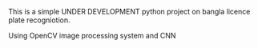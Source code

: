 This is a simple UNDER DEVELOPMENT python project on bangla licence plate recogniotion.

Using OpenCV image processing system and CNN
 
